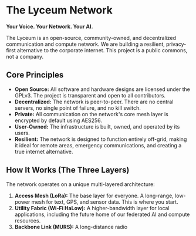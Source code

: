 # The Lyceum Network

**Your Voice. Your Network. Your AI.**

The Lyceum is an open-source, community-owned, and decentralized communication and compute network. We are building a resilient, privacy-first alternative to the corporate internet. This project is a public commons, not a company.

## Core Principles

* **Open Source:** All software and hardware designs are licensed under the GPLv3. The project is transparent and open to all contributors.
* **Decentralized:** The network is peer-to-peer. There are no central servers, no single point of failure, and no kill switch.
* **Private:** All communication on the network's core mesh layer is encrypted by default using AES256.
* **User-Owned:** The infrastructure is built, owned, and operated by its users.
* **Resilient:** The network is designed to function entirely off-grid, making it ideal for remote areas, emergency communications, and creating a true internet alternative.

## How It Works (The Three Layers)

The network operates on a unique multi-layered architecture:

1. **Access Mesh (LoRa):** The base layer for everyone. A long-range, low-power mesh for text, GPS, and sensor data. This is where you start.
2. **Utility Fabric (Wi-Fi HaLow):** A higher-bandwidth layer for local applications, including the future home of our federated AI and compute resources.
3. **Backbone Link (MURS):** A long-distance radio
